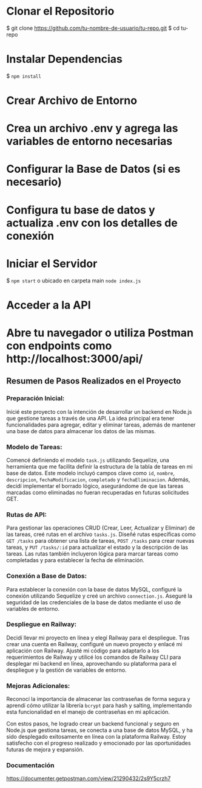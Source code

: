 # Clonar el Repositorio
$ git clone https://github.com/tu-nombre-de-usuario/tu-repo.git
$ cd tu-repo

# Instalar Dependencias
$ `npm install`

# Crear Archivo de Entorno
# Crea un archivo .env y agrega las variables de entorno necesarias

# Configurar la Base de Datos (si es necesario)
# Configura tu base de datos y actualiza .env con los detalles de conexión

# Iniciar el Servidor
$ `npm start` 
 o ubicado en carpeta main `node index.js`

# Acceder a la API
# Abre tu navegador o utiliza Postman con endpoints como http://localhost:3000/api/


## Resumen de Pasos Realizados en el Proyecto

### **Preparación Inicial:**
Inicié este proyecto con la intención de desarrollar un backend en Node.js que gestione tareas a través de una API. La idea principal era tener funcionalidades para agregar, editar y eliminar tareas, además de mantener una base de datos para almacenar los datos de las mismas.

### **Modelo de Tareas:**
Comencé definiendo el modelo `task.js` utilizando Sequelize, una herramienta que me facilita definir la estructura de la tabla de tareas en mi base de datos. Este modelo incluyó campos clave como `id`, `nombre`, `descripcion`, `fechaModificacion`, `completado` y `fechaEliminacion`. Además, decidí implementar el borrado lógico, asegurándome de que las tareas marcadas como eliminadas no fueran recuperadas en futuras solicitudes GET.

### **Rutas de API:**
Para gestionar las operaciones CRUD (Crear, Leer, Actualizar y Eliminar) de las tareas, creé rutas en el archivo `tasks.js`. Diseñé rutas específicas como `GET /tasks` para obtener una lista de tareas, `POST /tasks` para crear nuevas tareas, y `PUT /tasks/:id` para actualizar el estado y la descripción de las tareas. Las rutas también incluyeron lógica para marcar tareas como completadas y para establecer la fecha de eliminación.

### **Conexión a Base de Datos:**
Para establecer la conexión con la base de datos MySQL, configuré la conexión utilizando Sequelize y creé un archivo `connection.js`. Aseguré la seguridad de las credenciales de la base de datos mediante el uso de variables de entorno.

### **Despliegue en Railway:**
Decidí llevar mi proyecto en línea y elegí Railway para el despliegue. Tras crear una cuenta en Railway, configuré un nuevo proyecto y enlacé mi aplicación con Railway. Ajusté mi código para adaptarlo a los requerimientos de Railway y utilicé los comandos de Railway CLI para desplegar mi backend en línea, aprovechando su plataforma para el despliegue y la gestión de variables de entorno.

### **Mejoras Adicionales:**
Reconocí la importancia de almacenar las contraseñas de forma segura y aprendí cómo utilizar la librería `bcrypt` para hash y salting, implementando esta funcionalidad en el manejo de contraseñas en mi aplicación.

Con estos pasos, he logrado crear un backend funcional y seguro en Node.js que gestiona tareas, se conecta a una base de datos MySQL, y ha sido desplegado exitosamente en línea con la plataforma Railway. Estoy satisfecho con el progreso realizado y emocionado por las oportunidades futuras de mejora y expansión.

### **Documentación**
https://documenter.getpostman.com/view/21290432/2s9Y5crzh7
